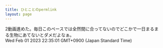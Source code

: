 ```yaml
---
title: ひとことのpermlink
layout: page
---
```

<div class="box" dt="1675258501365">
  2動画進めた。毎日このペースでは全然間に合ってないのでどこかで一日まるまる生物にあてないとダメだよなぁ。
  <div class="content is-small">Wed Feb 01 2023 22:35:01 GMT+0900 (Japan Standard Time)</div>
</div>